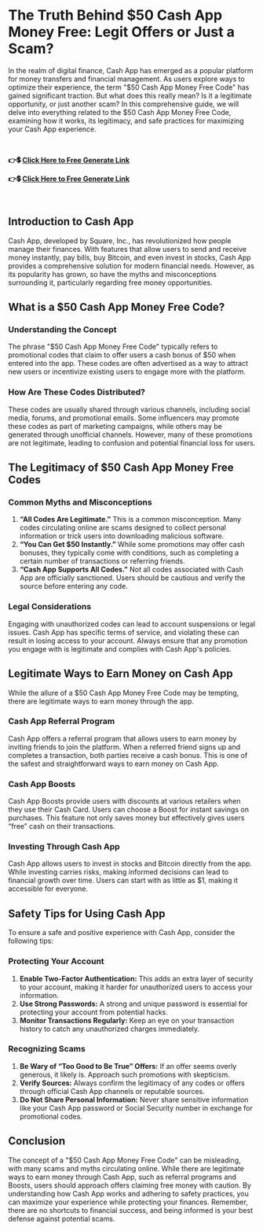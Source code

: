 # The Truth Behind $50 Cash App Money Free: Legit Offers or Just a Scam?
In the realm of digital finance, Cash App has emerged as a popular platform for money transfers and financial management. As users explore ways to optimize their experience, the term "$50 Cash App Money Free Code" has gained significant traction. But what does this really mean? Is it a legitimate opportunity, or just another scam? In this comprehensive guide, we will delve into everything related to the $50 Cash App Money Free Code, examining how it works, its legitimacy, and safe practices for maximizing your Cash App experience.

&nbsp;

<strong>👉💲 <a href="https://todaylink.site/Cash-App/" rel="nofollow">Click Here to Free Generate Link</a></strong>

<strong>👉💲 <a href="https://todaylink.site/Cash-App/" rel="nofollow">Click Here to Free Generate Link</a></strong>

&nbsp;
<h2>Introduction to Cash App</h2>
Cash App, developed by Square, Inc., has revolutionized how people manage their finances. With features that allow users to send and receive money instantly, pay bills, buy Bitcoin, and even invest in stocks, Cash App provides a comprehensive solution for modern financial needs. However, as its popularity has grown, so have the myths and misconceptions surrounding it, particularly regarding free money opportunities.
<h2>What is a $50 Cash App Money Free Code?</h2>
<h3>Understanding the Concept</h3>
The phrase "$50 Cash App Money Free Code" typically refers to promotional codes that claim to offer users a cash bonus of $50 when entered into the app. These codes are often advertised as a way to attract new users or incentivize existing users to engage more with the platform.
<h3>How Are These Codes Distributed?</h3>
These codes are usually shared through various channels, including social media, forums, and promotional emails. Some influencers may promote these codes as part of marketing campaigns, while others may be generated through unofficial channels. However, many of these promotions are not legitimate, leading to confusion and potential financial loss for users.
<h2>The Legitimacy of $50 Cash App Money Free Codes</h2>
<h3>Common Myths and Misconceptions</h3>
<ol>
 	<li><strong>“All Codes Are Legitimate.”</strong>
This is a common misconception. Many codes circulating online are scams designed to collect personal information or trick users into downloading malicious software.</li>
 	<li><strong>“You Can Get $50 Instantly.”</strong>
While some promotions may offer cash bonuses, they typically come with conditions, such as completing a certain number of transactions or referring friends.</li>
 	<li><strong>“Cash App Supports All Codes.”</strong>
Not all codes associated with Cash App are officially sanctioned. Users should be cautious and verify the source before entering any code.</li>
</ol>
<h3>Legal Considerations</h3>
Engaging with unauthorized codes can lead to account suspensions or legal issues. Cash App has specific terms of service, and violating these can result in losing access to your account. Always ensure that any promotion you engage with is legitimate and complies with Cash App's policies.
<h2>Legitimate Ways to Earn Money on Cash App</h2>
While the allure of a $50 Cash App Money Free Code may be tempting, there are legitimate ways to earn money through the app.
<h3>Cash App Referral Program</h3>
Cash App offers a referral program that allows users to earn money by inviting friends to join the platform. When a referred friend signs up and completes a transaction, both parties receive a cash bonus. This is one of the safest and straightforward ways to earn money on Cash App.
<h3>Cash App Boosts</h3>
Cash App Boosts provide users with discounts at various retailers when they use their Cash Card. Users can choose a Boost for instant savings on purchases. This feature not only saves money but effectively gives users “free” cash on their transactions.
<h3>Investing Through Cash App</h3>
Cash App allows users to invest in stocks and Bitcoin directly from the app. While investing carries risks, making informed decisions can lead to financial growth over time. Users can start with as little as $1, making it accessible for everyone.
<h2>Safety Tips for Using Cash App</h2>
To ensure a safe and positive experience with Cash App, consider the following tips:
<h3>Protecting Your Account</h3>
<ol>
 	<li><strong>Enable Two-Factor Authentication:</strong>
This adds an extra layer of security to your account, making it harder for unauthorized users to access your information.</li>
 	<li><strong>Use Strong Passwords:</strong>
A strong and unique password is essential for protecting your account from potential hacks.</li>
 	<li><strong>Monitor Transactions Regularly:</strong>
Keep an eye on your transaction history to catch any unauthorized charges immediately.</li>
</ol>
<h3>Recognizing Scams</h3>
<ol>
 	<li><strong>Be Wary of “Too Good to Be True” Offers:</strong>
If an offer seems overly generous, it likely is. Approach such promotions with skepticism.</li>
 	<li><strong>Verify Sources:</strong>
Always confirm the legitimacy of any codes or offers through official Cash App channels or reputable sources.</li>
 	<li><strong>Do Not Share Personal Information:</strong>
Never share sensitive information like your Cash App password or Social Security number in exchange for promotional codes.</li>
</ol>
<h2>Conclusion</h2>
The concept of a "$50 Cash App Money Free Code" can be misleading, with many scams and myths circulating online. While there are legitimate ways to earn money through Cash App, such as referral programs and Boosts, users should approach offers claiming free money with caution. By understanding how Cash App works and adhering to safety practices, you can maximize your experience while protecting your finances. Remember, there are no shortcuts to financial success, and being informed is your best defense against potential scams.
